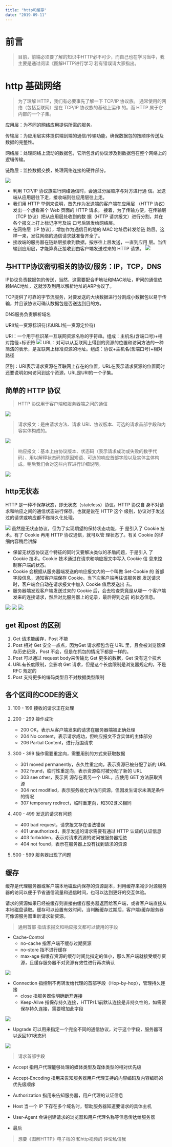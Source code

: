 ```yaml
---
title: "http和缓存"
date: "2019-09-11"
---
```

# 前言

> 目前，前端必须要了解的知识中HTTP必不可少，而自己也在学习当中，我主要是通过阅读《图解HTTP进行学习 若有错误请大家指出。
# http 基础网络
 > 为了理解 HTTP，我们有必要事先了解一下 TCP/IP 协议族。 通常使用的网络（包括互联网）是在 TCP/IP 协议族的基础上运作 的。而 HTTP 属于它内部的一个子集。
 
 应用层：为不同的网络应用提供所需的服务。

传输层：为应用层实体提供端到端的通信/传输功能，确保数据包的按顺序传送及数据的完整性。

网络层：处理网络上流动的数据包，它所包含的协议涉及到数据包在整个网络上的逻辑传输。

链路层：监控数据交换，处理网络连接的硬件部分。
 
![](https://user-gold-cdn.xitu.io/2019/9/11/16d1e5e5d6106217?w=909&h=675&f=png&s=165844)
+ 利用 TCP/IP 协议族进行网络通信时，会通过分层顺序与对方进行通 信。发送端从应用层往下走，接收端则往应用层往上走。
+ 我们用 HTTP 举例来说明，首先作为发送端的客户端在应用层 （HTTP 协议）发出一个想看某个 Web 页面的 HTTP 请求。 接着，为了传输方便，在传输层（TCP 协议）把从应用层处收到的数 据（HTTP 请求报文）进行分割，并在各个报文上打上标记序号及端 口号后转发给网络层。
+ 在网络层（IP 协议），增加作为通信目的地的 MAC 地址后转发给链 路层。这样一来，发往网络的通信请求就准备齐全了。
+ 接收端的服务器在链路层接收到数据，按序往上层发送，一直到应用 层。当传输到应用层，才能算真正接收到由客户端发送过来的 HTTP 请求。
![](https://user-gold-cdn.xitu.io/2019/9/11/16d1e70eca220d94?w=616&h=850&f=png&s=310271)
## 与HTTP协议密切相关的协议/服务：IP，TCP，DNS

IP协议负责数据包的传送，当然，这需要配合IP地址和MAC地址，IP间的通信依赖MAC地址，这就涉及到用以解析地址的ARP协议了。

TCP提供了可靠的字节流服务，对要发送的大块数据进行分割成小数据包以易于传输，并且该协议可确认数据包是否送达到目的方。

DNS服务负责解析域名

URI(统一资源标识符)和URL(统一资源定位符)

URI：一个用于标识某一互联网资源名称的字符串。组成：主机名(含端口号)+相对路径+标识符
![](https://user-gold-cdn.xitu.io/2019/9/11/16d1e73a1f475f4a?w=813&h=194&f=png&s=80269)
URL：对可以从互联网上得到的资源的位置和访问方法的一种简洁的表示，是互联网上标准资源的地址。组成：协议+主机名(含端口号)+相对路径

区别：URI表示请求资源在互联网上存在的位置，URL在表示请求资源的位置同时还要说明如何访问到这个资源，URL是URI的一个子集。
 ##  简单的 HTTP 协议
>  HTTP 协议用于客户端和服务器端之间的通信

![](https://user-gold-cdn.xitu.io/2019/9/11/16d1f1b09981106e?w=862&h=563&f=png&s=223910)
> 请求报文：是由请求方法、请求 URI、协议版本、可选的请求首部字段和内容实体构成的。


![](https://user-gold-cdn.xitu.io/2019/9/11/16d1f30c28e4d951?w=827&h=405&f=png&s=152391)
> 响应报文：基本上由协议版本、状态码（表示请求成功或失败的数字代码）、用以解释状态码的原因短语、可选的响应首部字段以及实体主体构成。稍后我们会对这些内容进行详细说明。

![](https://user-gold-cdn.xitu.io/2019/9/11/16d1f341581ba63f?w=757&h=420&f=png&s=111913)
##  http无状态
HTTP 是一种不保存状态，即无状态（stateless）协议。HTTP 协议自 身不对请求和响应之间的通信状态进行保存。也就是说在 HTTP 这个 级别，协议对于发送过的请求或响应都不做持久化处理。

![](https://user-gold-cdn.xitu.io/2019/9/11/16d1f43c2b531d88?w=854&h=349&f=png&s=164058)
虽然是无状态协议，但为了实现期望的保持状态功能，于 是引入了 Cookie 技术。有了 Cookie 再用 HTTP 协议通信，就可以管 理状态了。有关 Cookie 的详细内容稍后讲解

+ 保留无状态协议这个特征的同时又要解决类似的矛盾问题，于是引入 了 Cookie 技术。Cookie 技术通过在请求和响应报文中写入 Cookie 信 息来控制客户端的状态。
+ Cookie 会根据从服务器端发送的响应报文内的一个叫做 Set-Cookie 的 首部字段信息，通知客户端保存 Cookie。当下次客户端再往该服务器 发送请求时，客户端会自动在请求报文中加入 Cookie 值后发送出 去。
+ 服务器端发现客户端发送过来的 Cookie 后，会去检查究竟是从哪一 个客户端发来的连接请求，然后对比服务器上的记录，最后得到之前 的状态信息。

![](https://user-gold-cdn.xitu.io/2019/9/11/16d1f5ce8a2db572?w=819&h=438&f=png&s=147474)
![](https://user-gold-cdn.xitu.io/2019/9/11/16d1f5d6ab19922f?w=807&h=416&f=png&s=123189)
![](https://user-gold-cdn.xitu.io/2019/9/11/16d1f60299e8f28e?w=871&h=682&f=png&s=98799)
##  get 和post 的区别
1. Get 请求能缓存，Post 不能
2. Post 相对 Get 安全一点点，因为Get 请求都包含在 URL 里，且会被浏览器保存历史纪录，Post 不会，但是在抓包的情况下都是一样的。
3. Post 可以通过 request body来传输比 Get 更多的数据，Get 没有这个技术
4. URL有长度限制，会影响 Get 请求，但是这个长度限制是浏览器规定的，不是 RFC 规定的
5. Post 支持更多的编码类型且不对数据类型限制


##    各个区间的CODE的语义
1. 100 - 199  接收的请求正在处理
2. 200 - 299  操作成功
    + 200 OK，表示从客户端发来的请求在服务器端被正确处理
    + 204 No content，表示请求成功，但响应报文不含实体的主体部分
    + 206 Partial Content，进行范围请求
3. 300 - 399  操作需要重定向，需要用别的方式来获取数据
   + 301 moved permanently，永久性重定向，表示资源已被分配了新的 URL
    + 302 found，临时性重定向，表示资源临时被分配了新的 URL
    + 303 see other，表示资 源存在着另一个 URL，应使用 GET 方法获取资源
    + 304 not modified，表示服务器允许访问资源，但因发生请求未满足条件的情况
    + 307 temporary redirect，临时重定向，和302含义相同

4. 400 - 499  发送的请求有问题
   + 400 bad request，请求报文存在语法错误
   + 401 unauthorized，表示发送的请求需要有通过 HTTP 认证的认证信息
   + 403 forbidden，表示对请求资源的访问被服务器拒绝
   + 404 not found，表示在服务器上没有找到请求的资源

5. 500 - 599  服务器出现了问题
## 缓存
缓存是代理服务器或客户端本地磁盘内保存的资源副本，利用缓存来减少对源服务器的访问以便于节省通信流量和通信时间，也可以达到更好的交互体验。

请求的资源如果已经被缓存则直接由缓存服务器返回给客户端，或者客户端直接从本地磁盘读取。缓存可以设置有效时间，当判断缓存过期后，客户端/缓存服务器可像源服务器重新请求新资源。

> 通用首部
指请求报文和响应报文都可以使用的字段

+ Cache-Control
  + no-cache 指客户端不缓存过期资源
  + no-store 指不进行缓存
  + max-age 指缓存资源的缓存时间比指定的值小，那么客户端就接受缓存资源，且缓存服务器不对资源有效性进行再次确认

![](https://user-gold-cdn.xitu.io/2019/9/11/16d1f83aae4007d4?w=838&h=534&f=png&s=180259)

+ Connection 指控制不再转发给代理的首部字段（Hop-by-hop），管理持久连接
  + close 指服务器像明确断开连接
  + Keep-Alive 指保存持久连接，HTTP/1.1前默认连接是非持久性的，如需要保存持久连接，需要增加此字段    

![](https://user-gold-cdn.xitu.io/2019/9/11/16d1f84b1371b26c?w=794&h=500&f=png&s=198337)

+ Upgrade 可以用来指定一个完全不同的通信协议，对于这个字段，服务器可以返回101状态码

![](https://user-gold-cdn.xitu.io/2019/9/11/16d1f854faab4768?w=823&h=458&f=png&s=240957)
> 请求首部字段

  + Accept 指用户代理能够处理的媒体类型及媒体类型的相对优先级
  + Accept-Encoding 指用来告知服务器用户代理支持的内容编码及内容编码的优先级顺序
  + Authorization 指用来告知服务器，用户代理的认证信息
 + Host 当一个 IP 下存在多个域名时，帮助服务器知道要请求的具体主机
+ User-Agent 会讲创建请求的浏览器和用户代理名称等信息传达给服务器

+ 最后
>  想要《图解HTTP》电子档的 和http视频的  评论私信我